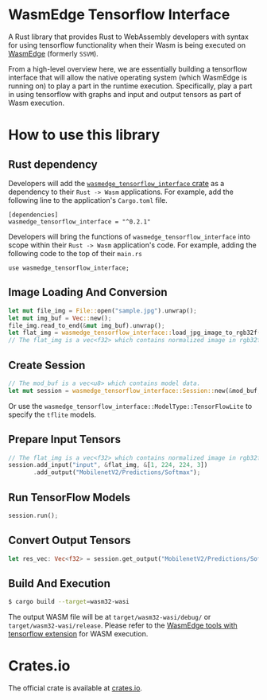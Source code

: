 # WasmEdge Tensorflow Interface

A Rust library that provides Rust to WebAssembly developers with syntax for using tensorflow functionality when their Wasm is being executed on [WasmEdge](https://github.com/WasmEdge/WasmEdge) (formerly `SSVM`).

From a high-level overview here, we are essentially building a tensorflow interface that will allow the native operating system (which WasmEdge is running on) to play a part in the runtime execution. Specifically, play a part in using tensorflow with graphs and input and output tensors as part of Wasm execution.

# How to use this library

## Rust dependency

Developers will add the [`wasmedge_tensorflow_interface` crate](https://crates.io/crates/wasmedge_tensorflow_interface) as a dependency to their `Rust -> Wasm` applications. For example, add the following line to the application's `Cargo.toml` file.
```
[dependencies]
wasmedge_tensorflow_interface = "^0.2.1"
```

Developers will bring the functions of `wasmedge_tensorflow_interface` into scope within their `Rust -> Wasm` application's code. For example, adding the following code to the top of their `main.rs`

```
use wasmedge_tensorflow_interface;
```

## Image Loading And Conversion

```rust
let mut file_img = File::open("sample.jpg").unwrap();
let mut img_buf = Vec::new();
file_img.read_to_end(&mut img_buf).unwrap();
let flat_img = wasmedge_tensorflow_interface::load_jpg_image_to_rgb32f(&img_buf, 224, 224);
// The flat_img is a vec<f32> which contains normalized image in rgb32f format and resized to 224x224.
```

## Create Session

```rust
// The mod_buf is a vec<u8> which contains model data.
let mut session = wasmedge_tensorflow_interface::Session::new(&mod_buf, wasmedge_tensorflow_interface::ModelType::TensorFlow);
```

Or use the `wasmedge_tensorflow_interface::ModelType::TensorFlowLite` to specify the `tflite` models.

## Prepare Input Tensors

```rust
// The flat_img is a vec<f32> which contains normalized image in rgb32f format.
session.add_input("input", &flat_img, &[1, 224, 224, 3])
       .add_output("MobilenetV2/Predictions/Softmax");
```

## Run TensorFlow Models

```rust
session.run();
```

## Convert Output Tensors

```rust
let res_vec: Vec<f32> = session.get_output("MobilenetV2/Predictions/Softmax");
```

## Build And Execution

```bash
$ cargo build --target=wasm32-wasi
```

The output WASM file will be at `target/wasm32-wasi/debug/` or `target/wasm32-wasi/release`.
Please refer to the [WasmEdge tools with tensorflow extension](https://github.com/second-state/WasmEdge-tensorflow-tools) for WASM execution.

# Crates.io

The official crate is available at [crates.io](https://crates.io/crates/wasmedge_tensorflow_interface).
